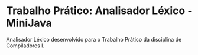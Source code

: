 # Trabalho Prático: Analisador Léxico - MiniJava

Analisador Léxico desenvolvido para o Trabalho Prático da disciplina de Compiladores I.

